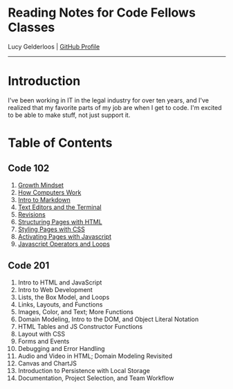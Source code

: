 # Reading Notes for Code Fellows Classes

Lucy Gelderloos \| [GitHub Profile](https://github.com/lucy-gelderloos)

---

# Introduction

I've been working in IT in the legal industry for over ten years, and I've realized that my favorite parts of my job are when I get to code. I'm excited to be able to make stuff, not just support it.

# Table of Contents

## Code 102

1. [Growth Mindset](https://lucy-gelderloos.github.io/reading-notes/growth-mindset.md)
2. [How Computers Work](https://lucy-gelderloos.github.io/reading-notes/computer-basics.md)
3. [Intro to Markdown](https://lucy-gelderloos.github.io/reading-notes/intro-to-markdown.md)
4. [Text Editors and the Terminal](https://lucy-gelderloos.github.io/reading-notes/text-editors-terminal.md)
5. [Revisions](https://lucy-gelderloos.github.io/reading-notes/intro-to-markdown.md)
6. [Structuring Pages with HTML](https://lucy-gelderloos.github.io/reading-notes/html-structure.md)
7. [Styling Pages with CSS](https://lucy-gelderloos.github.io/reading-notes/css-styling.md)
8. [Activating Pages with Javascript](https://lucy-gelderloos.github.io/reading-notes/javscript.md)
9. [Javascript Operators and Loops](https://lucy-gelderloos.github.io/reading-notes/js-expressions-operators-loops.md)

## Code 201

1. Intro to HTML and JavaScript
2. Intro to Web Development
3. Lists, the Box Model, and Loops
4. Links, Layouts, and Functions
5. Images, Color, and Text; More Functions
6. Domain Modeling, Intro to the DOM, and Object Literal Notation
7. HTML Tables and JS Constructor Functions
8. Layout with CSS
9. Forms and Events
10. Debugging and Error Handling
11. Audio and Video in HTML; Domain Modeling Revisited
12. Canvas and ChartJS
13. Introduction to Persistence with Local Storage
14. Documentation, Project Selection, and Team Workflow